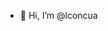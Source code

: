- 👋 Hi, I’m @lconcua

<!---
lconcua/lconcua is a ✨ special ✨ repository because its `README.md` (this file) appears on your GitHub profile.
You can click the Preview link to take a look at your changes.
--->
